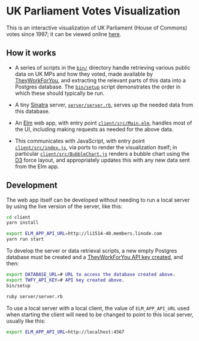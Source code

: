 
# UK Parliament Votes Visualization

This is an interactive visualization of UK Parliament (House of Commons) votes
since 1997; it can be viewed online
[here](http://parliament.bobwhitelock.co.uk).


## How it works

- A series of scripts in the [`bin/`](bin) directory handle retrieving various
  public data on UK MPs and how they voted, made available by
  [TheyWorkForYou](https://www.theyworkforyou.com/), and extracting the
  relevant parts of this data into a Postgres database. The
  [`bin/setup`](bin/setup) script demonstrates the order in which these should
  typically be run.

- A tiny [Sinatra](http://sinatrarb.com/) server,
  [`server/server.rb`](server/server.rb), serves up the needed data from this
  database.

- An [Elm](http://elm-lang.org/) web app, with entry point
  [`client/src/Main.elm`](client/src/Main.elm), handles most of the UI,
  including making requests as needed for the above data.

- This communicates with JavaScript, with entry point
  [`client/src/index.js`](client/src/index.js), via ports to render the
  visualization itself; in particular
  [`client/src/BubbleChart.js`](client/src/BubbleChart.js) renders a bubble
  chart using the [D3](https://d3js.org/) force layout, and appropriately
  updates this with any new data sent from the Elm app.


## Development

The web app itself can be developed without needing to run a local server by
using the live version of the server, like this:

```bash
cd client
yarn install

export ELM_APP_API_URL=http://li1514-40.members.linode.com
yarn run start
```

To develop the server or data retrieval scripts, a new empty Postgres database
must be created and a [TheyWorkForYou API key
created](https://www.theyworkforyou.com/api/), and then:

```bash
export DATABASE_URL=# URL to access the database created above.
export TWFY_API_KEY=# API key created above.
bin/setup

ruby server/server.rb
```

To use a local server with a local client, the value of `ELM_APP_API_URL` used
when starting the client will need to be changed to point to this local server,
usually like this:

```bash
export ELM_APP_API_URL=http://localhost:4567
```
